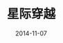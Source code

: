 ---
layout: page
title: 星际穿越
description: >
  神作，成为我后来评判科幻片的基准。
category: 电影
img: assets/img/movie/before2020/星际穿越.webp
star: 6
date: 2014-11-07
---